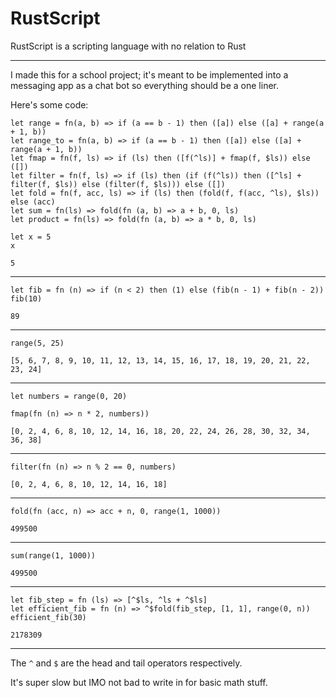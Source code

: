# RustScript
RustScript is a scripting language with no relation to Rust

___

I made this for a school project; it's meant to be implemented into a messaging app as a chat bot so everything should be a one liner. 

Here's some code:

```
let range = fn(a, b) => if (a == b - 1) then ([a]) else ([a] + range(a + 1, b))
let range_to = fn(a, b) => if (a == b - 1) then ([a]) else ([a] + range(a + 1, b))
let fmap = fn(f, ls) => if (ls) then ([f(^ls)] + fmap(f, $ls)) else ([])
let filter = fn(f, ls) => if (ls) then (if (f(^ls)) then ([^ls] + filter(f, $ls)) else (filter(f, $ls))) else ([])
let fold = fn(f, acc, ls) => if (ls) then (fold(f, f(acc, ^ls), $ls)) else (acc)
let sum = fn(ls) => fold(fn (a, b) => a + b, 0, ls)
let product = fn(ls) => fold(fn (a, b) => a * b, 0, ls)
```

```
let x = 5
x
```
```
5
```
___
```
let fib = fn (n) => if (n < 2) then (1) else (fib(n - 1) + fib(n - 2))
fib(10)
```
```
89
```
___
```
range(5, 25)
```
```
[5, 6, 7, 8, 9, 10, 11, 12, 13, 14, 15, 16, 17, 18, 19, 20, 21, 22, 23, 24]
```
___
```
let numbers = range(0, 20)
```
```
fmap(fn (n) => n * 2, numbers))
```
```
[0, 2, 4, 6, 8, 10, 12, 14, 16, 18, 20, 22, 24, 26, 28, 30, 32, 34, 36, 38]
```
___
```
filter(fn (n) => n % 2 == 0, numbers)
```
```
[0, 2, 4, 6, 8, 10, 12, 14, 16, 18]
```
___
```
fold(fn (acc, n) => acc + n, 0, range(1, 1000))
```
```
499500
```
___
```
sum(range(1, 1000))
```
```
499500
```
___

```
let fib_step = fn (ls) => [^$ls, ^ls + ^$ls]
let efficient_fib = fn (n) => ^$fold(fib_step, [1, 1], range(0, n))
efficient_fib(30)
```
```
2178309
```
___

The `^` and `$` are the head and tail operators respectively.

It's super slow but IMO not bad to write in for basic math stuff.
